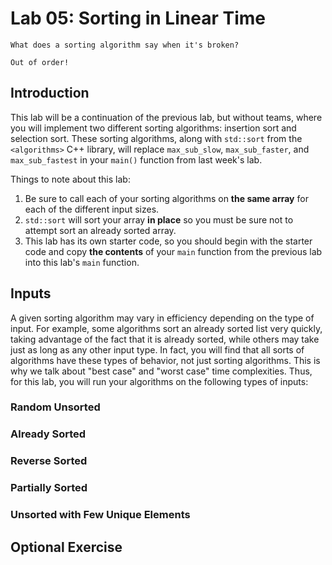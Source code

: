 # Lab 05: Sorting in Linear Time
```
What does a sorting algorithm say when it's broken?

Out of order!
```
## Introduction

This lab will be a continuation of the previous lab, but without teams, where you will implement two different sorting algorithms: insertion sort and selection sort. These sorting algorithms, along with `std::sort` from the `<algorithms>` C++ library, will replace  `max_sub_slow`, `max_sub_faster`, and `max_sub_fastest` in your `main()` function from last week's lab.

Things to note about this lab:
  1. Be sure to call each of your sorting algorithms on **the same array** for each of the different input sizes.
  2. `std::sort` will sort your array **in place** so you must be sure not to attempt sort an already sorted array.
  3. This lab has its own starter code, so you should begin with the starter code and copy **the contents** of your `main` function from the previous lab into this lab's `main` function.

## Inputs

A given sorting algorithm may vary in efficiency depending on the type of input. For example, some algorithms sort an already sorted list very quickly, taking advantage of the fact that it is already sorted, while others may take just as long as any other input type. In fact, you will find that all sorts of algorithms have these types of behavior, not just sorting algorithms. This is why we talk about "best case" and "worst case" time complexities. Thus, for this lab, you will run your algorithms on the following types of inputs:

### Random Unsorted



### Already Sorted



### Reverse Sorted



### Partially Sorted



### Unsorted with Few Unique Elements



## Optional Exercise

